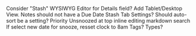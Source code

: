 Consider "Stash"
WYSIWYG Editor for Details field?
Add Tablet/Desktop View.
Notes should not have a Due Date
Stash Tab
Settings?
  Should auto-sort be a setting?
  Priority
  Unsnoozed at top
inline editing
markdown
search
If select new date for snooze, resset clock to 8am
Tags? Types? 